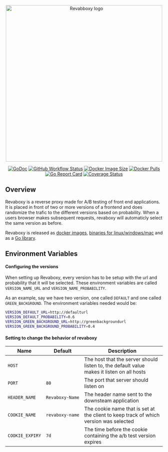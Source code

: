 <div align="center">
<img src="http://share.lindell.me/revaboxy/revaboxy.png" alt="Revabboxy logo" width="500" />

[![GoDoc](https://godoc.org/github.com/lindell/revaboxy/pkg/revaboxy?status.svg)](https://godoc.org/github.com/lindell/revaboxy/pkg/revaboxy)
[![GitHub Workflow Status](https://img.shields.io/github/workflow/status/lindell/revaboxy/Go)](https://github.com/lindell/revaboxy/actions?query=workflow%3AGo)
[![Docker Image Size](https://img.shields.io/docker/image-size/lindell/revaboxy/latest)](https://hub.docker.com/r/lindell/revaboxy)
[![Docker Pulls](https://img.shields.io/docker/pulls/lindell/revaboxy)](https://hub.docker.com/r/lindell/revaboxy)
[![Go Report Card](https://goreportcard.com/badge/github.com/lindell/revaboxy)](https://goreportcard.com/report/github.com/lindell/revaboxy)
[![Coverage Status](https://coveralls.io/repos/github/lindell/revaboxy/badge.svg?branch=master)](https://coveralls.io/github/lindell/revaboxy?branch=master)
</div>

Overview
----
Revaboxy is a reverse proxy made for A/B testing of front end applications.
It is placed in front of two or more versions of a frontend and does randomize the trafic to the different versions based on probability.
When a users browser makes subsequent requests, revaboxy will automaticly select the same version as before.


Revaboxy is released as [docker images](https://hub.docker.com/r/lindell/revaboxy/tags), [binaries for linux/windows/mac](https://github.com/lindell/revaboxy/releases) and as a [Go library](https://godoc.org/github.com/lindell/revaboxy/pkg/revaboxy).

Environment Variables
----

#### Configuring the versions
When setting up Revaboxy, every version has to be setup with the url and probability that it will be selected.
These environment variables are called `VERSION_NAME_URL` and `VERSION_NAME_PROBABILITY`.

As an example, say we have two version, one called `DEFAULT` and one called `GREEN_BACKGROUND`. The environment variables needed would be:

```bash
VERSION_DEFAULT_URL=http://defaulturl
VERSION_DEFAULT_PROBABILITY=0.6
VERSION_GREEN_BACKGROUND_URL=http://greenbackgroundurl
VERSION_GREEN_BACKGROUND_PROBABILITY=0.4
```

#### Setting to change the behavior of revaboxy
| Name            | Default         | Description                                                                               |
| --------------- | --------------- | ----------------------------------------------------------------------------------------- |
| `HOST`          | ` `             | The host that the server should listen to, the default value makes it listen on all hosts |
| `PORT`          | `80`            | The port that server should listen on                                                     |
| `HEADER_NAME`   | `Revaboxy‑Name` | The header name sent to the downsteam application                                         |
| `COOKIE_NAME`   | `revaboxy‑name` | The cookie name that is set at the client to keep track of which version was selected     |
| `COOKIE_EXPIRY` | `7d`            | The time before the cookie containing the a/b test version expires                        |
